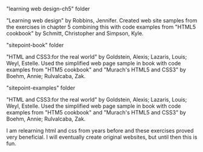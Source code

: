 "learning web design-ch5" folder

"Learning web design" by Robbins, Jennifer. Created web site samples from the exercises in chapter 5 combining this with 
code examples from "HTML5 cookbook" by Schmitt, Christopher and Simpson, Kyle. 

"sitepoint-book" folder

"HTML and CSS3:for the real world" by Goldstein, Alexis; Lazaris, Louis; Weyl, Estelle. Used the simplified web page sample in 
book with code examples from "HTM5 cookbook" and "Murach's HTML5 and CSS3" by Boehm, Annie; Rulvalcaba, Zak.

"sitepoint-examples" folder

"HTML and CSS3:for the real world" by Goldstein, Alexis; Lazaris, Louis; Weyl, Estelle. Used the simplified web page sample in 
book with code examples from "HTM5 cookbook" and "Murach's HTML5 and CSS3" by Boehm, Annie; Rulvalcaba, Zak.

I am relearning html and css from years before and these exercises proved very beneficial. I will eventually create original 
websites, but until then this is fun.
